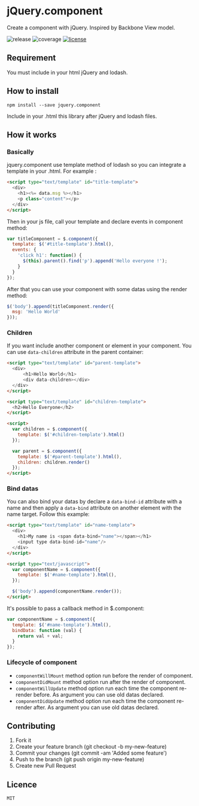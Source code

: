 # jQuery.component

Create a component with jQuery. Inspired by Backbone View model.

![release](https://img.shields.io/badge/release-1.2.5-blue.svg)
![coverage](https://img.shields.io/badge/coverage-70%25-green.svg)
[![license](https://img.shields.io/badge/license-MIT%20License-blue.svg)](https://opensource.org/licenses/MIT)

## Requirement
You must include in your html jQuery and lodash.

## How to install
```terminal
npm install --save jquery.component
```
Include in your .html this library after jQuery and lodash files.

## How it works
### Basically
jquery.component use template method of lodash so you can integrate a template in your .html. For example :
```html
<script type="text/template" id="title-template">
  <div>
    <h1><%= data.msg %></h1>
    <p class="content"></p>
  </div>
</script>
```
Then in your js file, call your template and declare events in component method:
```javascript
var titleComponent = $.component({
  template: $('#title-template').html(),
  events: {
    'click h1': function() {
      $(this).parent().find('p').append('Hello everyone !');
    }
  }
});
```
After that you can use your component with some datas using the render method:
```javascript
$('body').append(titleComponent.render({
  msg: 'Hello World'
}));
```
### Children
If you want include another component or element in your component. You can use `data-children` attribute in the parent container:
```html
<script type="text/template" id="parent-template">
  <div>
      <h1>Hello World</h1>
      <div data-children></div>
  </div>
</script>

<script type="text/template" id="children-template">
  <h2>Hello Everyone</h2>
</script>

<script>
  var children = $.component({
    template: $('#children-template').html()
  });

  var parent = $.component({
    template: $('#parent-template').html(),
    children: children.render()
  });
</script>
```
### Bind datas
You can also bind your datas by declare a `data-bind-id` attribute with a name and then apply a `data-bind` attribute on another element with the name target. Follow this example:
```html
<script type="text/template" id="name-template">
  <div>
    <h1>My name is <span data-bind="name"></span></h1>
    <input type data-bind-id="name"/>
  </div>
</script>

<script type="text/javascript">
  var componentName = $.component({
    template: $('#name-template').html(),
  });

  $('body').append(componentName.render());
</script>
```
It's possible to pass a callback method in $.component:
```javascript
var componentName = $.component({
  template: $('#name-template').html(),
  bindData: function (val) {
    return val + val;
  }
});
```
### Lifecycle of component
- `componentWillMount` method option run before the render of component.
- `componentDidMount` method option run after the render of component.
- `componentWillUpdate` method option run each time the component re-render before. As argument you can use old datas declared.
- `componentDidUpdate` method option run each time the component re-render after. As argument you can use old datas declared.

## Contributing
1. Fork it
2. Create your feature branch (git checkout -b my-new-feature)
3. Commit your changes (git commit -am 'Added some feature')
4. Push to the branch (git push origin my-new-feature)
5. Create new Pull Request

## Licence
```
MIT
```
